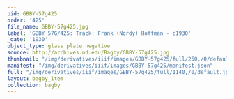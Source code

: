 ```yaml
---
pid: GBBY-57g425
order: '425'
file_name: GBBY-57g425.jpg
label: 'GBBY 57G/425: Track: Frank (Nordy) Hoffman - c1930'
_date: '1930'
object_type: glass plate negative
source: http://archives.nd.edu/Bagby/GBBY-57g425.jpg
thumbnail: "/img/derivatives/iiif/images/GBBY-57g425/full/250,/0/default.jpg"
manifest: "/img/derivatives/iiif/images/GBBY-57g425/manifest.json"
full: "/img/derivatives/iiif/images/GBBY-57g425/full/1140,/0/default.jpg"
layout: bagby_item
collection: bagby
---
```

